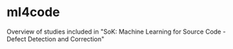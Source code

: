 # ml4code

Overview of studies included in "SoK: Machine Learning for Source Code - Defect Detection and Correction"
